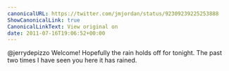 ```yaml
---
canonicalURL: https://twitter.com/jmjordan/status/92309239225253888
ShowCanonicalLink: true
CanonicalLinkText: View original on
date: 2011-07-16T19:06:52+00:00
---
```

@jerrydepizzo Welcome! Hopefully the rain holds off for tonight. The past two times I have seen you here it has rained.